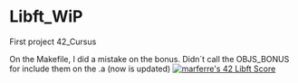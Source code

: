 # Libft_WiP
First project 42_Cursus

On the Makefile, I did a mistake on the bonus. Didn´t call the OBJS_BONUS for include them on the .a (now is updated)
[![marferre's 42 Libft Score](https://badge42.vercel.app/api/v2/cl8ep22ei00780glblvm7hy4f/project/2777883)](https://github.com/JaeSeoKim/badge42)
